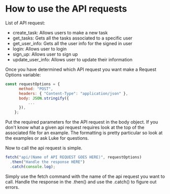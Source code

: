 # How to use the API requests

List of API request:

- create_task: Allows users to make a new task
- get_tasks: Gets all the tasks associated to a specific user
- get_user_info: Gets all the user info for the signed in user
- login: Allows user to login
- sign_up: Allows user to sign up
- update_user_info: Allows user to update their information

Once you have determined which API request you want make a Request Options variable:

```javascript
const requestOptions = {
      method: "POST",
      headers: { "Content-Type": "application/json" },
      body: JSON.stringify({
          ...
      }),
    };
```

Put the required parameters for the API request in the body object. If you don't know what a given api request requires look at the top of the associated file for an example. The formatting is pretty particular so look at the examples or ask Luke for questions.

Now to call the api request is simple.

```javascript
fetch("api/(Name of API REQUEST GOES HERE)", requestOptions)
  .then("Handle the response HERE")
  .catch(console.log);
```

Simply use the fetch command with the name of the api request you want to call. Handle the response in the .then() and use the .catch() to figure out errors.

